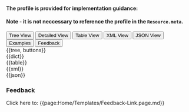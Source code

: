 <h4> The profile is provided for implementation guidance:</h4>

<h4>Note - it is not neccessary to reference the profile in the <code>Resource.meta</code>.</h4>

<div class="tab fhirTree">
 <button class="tablinks active" onclick="openTab(event, 'Tree View')">Tree View</button>
  <button class="tablinks" onclick="openTab(event, 'Detailed View')">Detailed View</button>
   <button class="tablinks" onclick="openTab(event, 'Table View')">Table View</button>
   <button class="tablinks" onclick="openTab(event, 'XML View')">XML View</button>
  <button class="tablinks" onclick="openTab(event, 'JSON View')">JSON View</button>
  <!--<button class="tablinks" onclick="openTab(event, 'Usage')">Usage</button>-->
  <button class="tablinks" onclick="openTab(event, 'Examples')">Examples</button>
  <button class="tablinks feedback" onclick="openTab(event, 'Feedback')">Feedback</button>
</div>

<div id="Tree View" class="tabcontent expandedProfile" style="display:block">
{{tree, buttons}}
</div>

<div id="Detailed View" class="tabcontent">
<!--  <h3>Detailed Descriptions</h3> -->
{{dict}}
</div>

<div id="Table View" class="tabcontent">
 <!-- <h3>Table View</h3> -->
{{table}}
</div>

<div id="XML View" class="tabcontent">
 <!-- <h3>XML View</h3> -->
{{xml}}
</div>

<div id="JSON View" class="tabcontent">
 <!-- <h3>JSON View</h3> -->
{{json}}
</div>

<!--
<div id="Usage" class="tabcontent">
  <h3>Usage</h3>
  This Profile has the following derived profiles:<br>
<span id="usage">
{ {page:Home/ProfilesandExtensions/UsageFQLDerived.page.md}}
</span>
<br><br>
  This Profile is referenced in the following Extensions: <br>
<span id="usage">
{ {page:Home/ProfilesandExtensions/UsageFQLExtensions.page.md}}
</span>
<br><br>
  This Profile is referenced in the following Profiles: <br>
<span id="usage">
{ {page:Home/ProfilesandExtensions/UsageFQLReferences.page.md}}
</span>
</div>
-->

<div id="Feedback" class="tabcontent">
  <h3>Feedback</h3>
<span> <a target="_blank">Click here to:</a>
{{page:Home/Templates/Feedback-Link.page.md}}
</div>